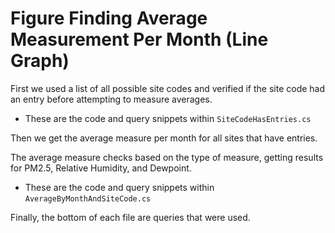 # Figure <TODO> Finding Average Measurement Per Month (Line Graph)

First we used a list of all possible site codes and verified if the site code had an entry before attempting to measure averages.
    
*  These are the code and query snippets within `SiteCodeHasEntries.cs`

Then we get the average measure per month for all sites that have entries.

The average measure checks based on the type of measure, getting results for PM2.5, Relative Humidity, and Dewpoint.

* These are the code and query snippets within `AverageByMonthAndSiteCode.cs`

Finally, the bottom of each file are queries that were used.